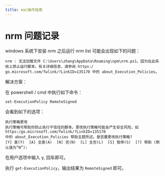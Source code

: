 ```yaml
---
title: mac操作指南
---
```


# nrm 问题记录

windows 系统下安装 nrm 之后运行 nrm list 可能会出现如下的问题：

```shell
nrm : 无法加载文件 C:\Users\zhang\AppData\Roaming\npm\nrm.ps1，因为在此系统上禁止运行脚本。有关详细信息，请参阅 https:/
go.microsoft.com/fwlink/?LinkID=135170 中的 about_Execution_Policies。
```

解决方案：

在 powershell / cmd 中执行如下命令：

```shell
set-ExecutionPolicy RemoteSigned
```

会看到如下的选项：

```shell
执行策略更改
执行策略可帮助你防止执行不信任的脚本。更改执行策略可能会产生安全风险，如 https:/go.microsoft.com/fwlink/?LinkID=135170
中的 about_Execution_Policies 帮助主题所述。是否要更改执行策略?
[Y] 是(Y)  [A] 全是(A)  [N] 否(N)  [L] 全否(L)  [S] 暂停(S)  [?] 帮助 (默认值为“N”):
```

在用户选项中输入 y, 回车即可。

执行 `get-ExecutionPolicy`，输出结果为 `RemoteSigned` 即可。